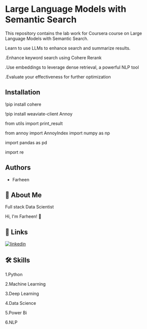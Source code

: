 
# Large Language Models with Semantic Search
This repository contains the lab work for Coursera course on Large Language Models with Semantic Search.

Learn to use LLMs to enhance search and summarize results.

.Enhance keyword search using Cohere Rerank

.Use embeddings to leverage dense retrieval, a powerful NLP tool

.Evaluate your effectiveness for further optimization

## Installation

!pip install cohere 

!pip install weaviate-client Annoy

from utils import print_result

from annoy import AnnoyIndex
import numpy as np

import pandas as pd

import re



## Authors

- Farheen


## 🚀 About Me
Full stack Data Scientist

Hi, I'm Farheen! 👋


## 🔗 Links
[![linkedin](https://img.shields.io/badge/linkedin-0A66C2?style=for-the-badge&logo=linkedin&logoColor=white)](https://www.linkedin.com/in/farheen-shaukat-83a7b9b6)


## 🛠 Skills
1.Python

2.Machine Learning

3.Deep Learning

4.Data Science

5.Power Bi

6.NLP



